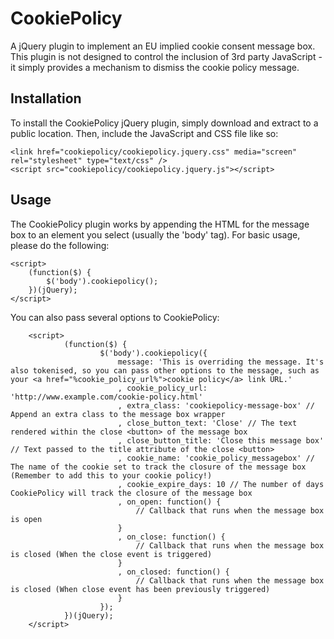 
CookiePolicy
============

A jQuery plugin to implement an EU implied cookie consent message box. This plugin is not designed to control the inclusion 
of 3rd party JavaScript - it simply provides a mechanism to dismiss the cookie policy message.

Installation
------------

To install the CookiePolicy jQuery plugin, simply download and extract to a public location. Then, include the JavaScript and CSS file like so:

	<link href="cookiepolicy/cookiepolicy.jquery.css" media="screen" rel="stylesheet" type="text/css" />
	<script src="cookiepolicy/cookiepolicy.jquery.js"></script>

Usage
-----

The CookiePolicy plugin works by appending the HTML for the message box to an element you select (usually the 'body' tag). For basic usage, please do the following:

	<script>
		(function($) {
			$('body').cookiepolicy();
		})(jQuery);
	</script>

You can also pass several options to CookiePolicy:

        <script>
                (function($) {
                        $('body').cookiepolicy({
                            message: 'This is overriding the message. It's also tokenised, so you can pass other options to the message, such as your <a href="%cookie_policy_url%">cookie policy</a> link URL.'
                            , cookie_policy_url: 'http://www.example.com/cookie-policy.html'
                            , extra_class: 'cookiepolicy-message-box' // Append an extra class to the message box wrapper
                            , close_button_text: 'Close' // The text rendered within the close <button> of the message box
                            , close_button_title: 'Close this message box' // Text passed to the title attribute of the close <button>
                            , cookie_name: 'cookie_policy_messagebox' // The name of the cookie set to track the closure of the message box (Remember to add this to your cookie policy!)
                            , cookie_expire_days: 10 // The number of days CookiePolicy will track the closure of the message box
                            , on_open: function() {
                                // Callback that runs when the message box is open
                            }
                            , on_close: function() {
                                // Callback that runs when the message box is closed (When the close event is triggered)
                            }
                            , on_closed: function() {
                                // Callback that runs when the message box is closed (When close event has been previously triggered)
                            }
                        });
                })(jQuery);
        </script>

